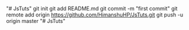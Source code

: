 "# JsTuts"  git init git add README.md git commit -m "first commit" git remote add origin https://github.com/HimanshuHP/JsTuts.git git push -u origin master
"# JsTuts" 
